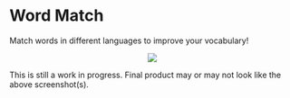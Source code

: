 # Word Match
Match words in different languages to improve your vocabulary!

<p align="center">
    <img src="http://i.imgur.com/TIe1Hfm.png"/>
</p>

This is still a work in progress. Final product may or may not look like the above screenshot(s).

